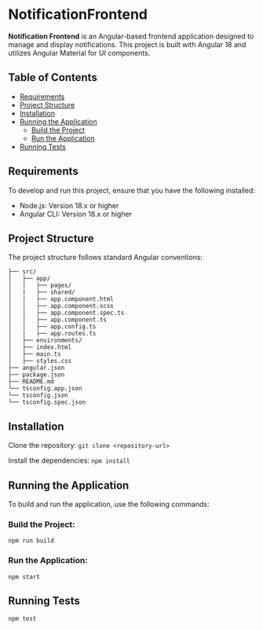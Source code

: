 # NotificationFrontend

**Notification Frontend** is an Angular-based frontend application designed to manage and display notifications. This project is built with Angular 18 and utilizes Angular Material for UI components.

## Table of Contents
- [Requirements](#requirements)
- [Project Structure](#project-structure)
- [Installation](#installation)
- [Running the Application](#running-the-application)
  - [Build the Project](#build-the-project)
  - [Run the Application](#run-the-application)
- [Running Tests](#running-tests)
 

## Requirements
To develop and run this project, ensure that you have the following installed:

- Node.js: Version 18.x or higher
- Angular CLI: Version 18.x or higher

## Project Structure

The project structure follows standard Angular conventions:

```plaintext
├── src/
│   ├── app/
│   |   ├── pages/
│   |   ├── shared/
│   |   ├── app.component.html
│   |   ├── app.component.scss
│   |   ├── app.component.spec.ts
│   |   ├── app.component.ts
│   |   ├── app.config.ts
│   |   ├── app.routes.ts
│   ├── environments/
│   ├── index.html
│   ├── main.ts
│   ├── styles.css
├── angular.json
├── package.json
├── README.md
└── tsconfig.app.json
└── tsconfig.json
└── tsconfig.spec.json
```

## Installation

Clone the repository: `git clone <repository-url>`


Install the dependencies: `npm install`


## Running the Application
To build and run the application, use the following commands:

### Build the Project:
`npm run build`

### Run the Application:
`npm start`

## Running Tests
`npm test`